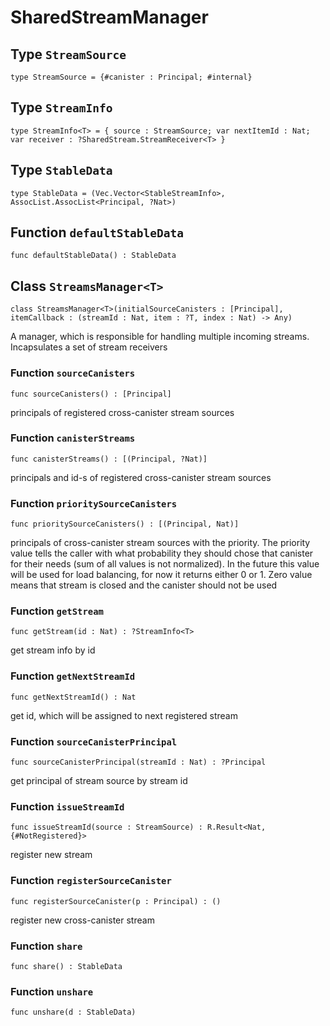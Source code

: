 # SharedStreamManager

## Type `StreamSource`
``` motoko
type StreamSource = {#canister : Principal; #internal}
```


## Type `StreamInfo`
``` motoko
type StreamInfo<T> = { source : StreamSource; var nextItemId : Nat; var receiver : ?SharedStream.StreamReceiver<T> }
```


## Type `StableData`
``` motoko
type StableData = (Vec.Vector<StableStreamInfo>, AssocList.AssocList<Principal, ?Nat>)
```


## Function `defaultStableData`
``` motoko
func defaultStableData() : StableData
```


## Class `StreamsManager<T>`

``` motoko
class StreamsManager<T>(initialSourceCanisters : [Principal], itemCallback : (streamId : Nat, item : ?T, index : Nat) -> Any)
```

A manager, which is responsible for handling multiple incoming streams. Incapsulates a set of stream receivers

### Function `sourceCanisters`
``` motoko
func sourceCanisters() : [Principal]
```

principals of registered cross-canister stream sources


### Function `canisterStreams`
``` motoko
func canisterStreams() : [(Principal, ?Nat)]
```

principals and id-s of registered cross-canister stream sources


### Function `prioritySourceCanisters`
``` motoko
func prioritySourceCanisters() : [(Principal, Nat)]
```

principals of cross-canister stream sources with the priority. The priority value tells the caller with what probability they should
chose that canister for their needs (sum of all values is not normalized). In the future this value will be used for
load balancing, for now it returns either 0 or 1. Zero value means that stream is closed and the canister should not be used


### Function `getStream`
``` motoko
func getStream(id : Nat) : ?StreamInfo<T>
```

get stream info by id


### Function `getNextStreamId`
``` motoko
func getNextStreamId() : Nat
```

get id, which will be assigned to next registered stream


### Function `sourceCanisterPrincipal`
``` motoko
func sourceCanisterPrincipal(streamId : Nat) : ?Principal
```

get principal of stream source by stream id


### Function `issueStreamId`
``` motoko
func issueStreamId(source : StreamSource) : R.Result<Nat, {#NotRegistered}>
```

register new stream


### Function `registerSourceCanister`
``` motoko
func registerSourceCanister(p : Principal) : ()
```

register new cross-canister stream


### Function `share`
``` motoko
func share() : StableData
```



### Function `unshare`
``` motoko
func unshare(d : StableData)
```

